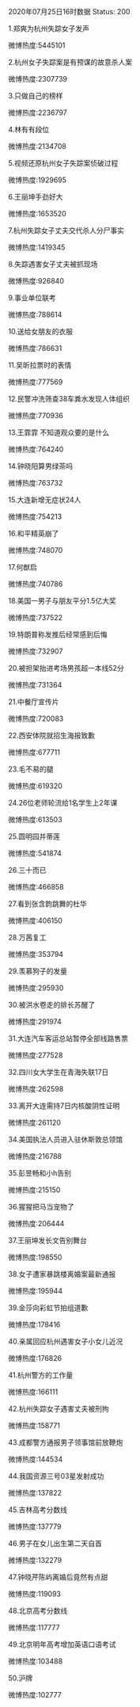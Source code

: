 2020年07月25日16时数据
Status: 200

1.郑爽为杭州失踪女子发声

微博热度:5445101

2.杭州女子失踪案是有预谋的故意杀人案

微博热度:2307739

3.只做自己的榜样

微博热度:2236797

4.林有有段位

微博热度:2134708

5.视频还原杭州女子失踪案侦破过程

微博热度:1929695

6.王丽坤手劲好大

微博热度:1653520

7.杭州失踪女子丈夫交代杀人分尸事实

微博热度:1419345

8.失踪遇害女子丈夫被抓现场

微博热度:926840

9.事业单位联考

微博热度:788614

10.送给女朋友的衣服

微博热度:786631

11.吴昕拉票时的表情

微博热度:777569

12.民警冲洗筛查38车粪水发现人体组织

微博热度:770936

13.王霏霏 不知道观众要的是什么

微博热度:764240

14.钟晓阳算男绿茶吗

微博热度:763732

15.大连新增无症状24人

微博热度:754213

16.和平精英崩了

微博热度:748070

17.何猷启

微博热度:740786

18.美国一男子与朋友平分1.5亿大奖

微博热度:737522

19.特朗普称发推后经常感到后悔

微博热度:732907

20.被担架抬进考场男孩超一本线52分

微博热度:731364

21.中餐厅宣传片

微博热度:720083

22.西安体院就招生海报致歉

微博热度:677711

23.毛不易的腿

微博热度:619320

24.26位老师轮流给1名学生上2年课

微博热度:613503

25.圆明园并蒂莲

微博热度:541874

26.三十而已

微博热度:466858

27.看到张含韵跳舞的杜华

微博热度:406150

28.万茜复工

微博热度:353794

29.羡慕狗子的发量

微博热度:295930

30.被洪水卷走的排长苏醒了

微博热度:291974

31.大连汽车客运总站暂停全部线路售票

微博热度:277528

32.四川女大学生在青海失联17日

微博热度:262598

33.离开大连需持7日内核酸阴性证明

微博热度:261120

34.美国执法人员进入驻休斯敦总领馆

微博热度:216788

35.彭昱畅和小h告别

微博热度:215150

36.猩猩把马当宠物了

微博热度:206444

37.王丽坤发长文告别舞台

微博热度:198550

38.女子遭家暴跳楼离婚案最新通报

微博热度:195944

39.金莎向彩虹节拍组道歉

微博热度:178416

40.亲属回应杭州遇害女子小女儿近况

微博热度:176826

41.杭州警方的工作量

微博热度:166111

42.杭州失踪女子遇害丈夫被刑拘

微博热度:158771

43.成都警方通报男子领事馆前放鞭炮

微博热度:144534

44.我国资源三号03星发射成功

微博热度:137822

45.吉林高考分数线

微博热度:137779

46.男子在女儿出生第二天自首

微博热度:132279

47.钟晓芹陈屿离婚后竟然有点甜

微博热度:119093

48.北京高考分数线

微博热度:117777

49.北京明年高考增加英语口语考试

微博热度:103488

50.沪牌

微博热度:102777

